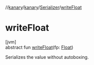 //[kanary](../../../index.md)/[kanary](../index.md)/[Serializer](index.md)/[writeFloat](write-float.md)

# writeFloat

[jvm]\
abstract fun [writeFloat](write-float.md)(fp: [Float](https://kotlinlang.org/api/latest/jvm/stdlib/kotlin/-float/index.html))

Serializes the value without autoboxing.

